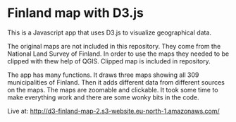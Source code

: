 # Finland map with D3.js

This is a Javascript app that uses D3.js to visualize geographical data.

The original maps are not included in this repository. They come from the National Land Survey of Finland. In order to use the maps they needed to be clipped with thew help of QGIS. Clipped map is included in repository.

The app has many functions. It draws three maps showing all 309 municipalities of Finland. Then it adds different data from different sources on the maps. The maps are zoomable and clickable. It took some time to make everything work and there are some wonky bits in the code.

Live at: http://d3-finland-map-2.s3-website.eu-north-1.amazonaws.com/